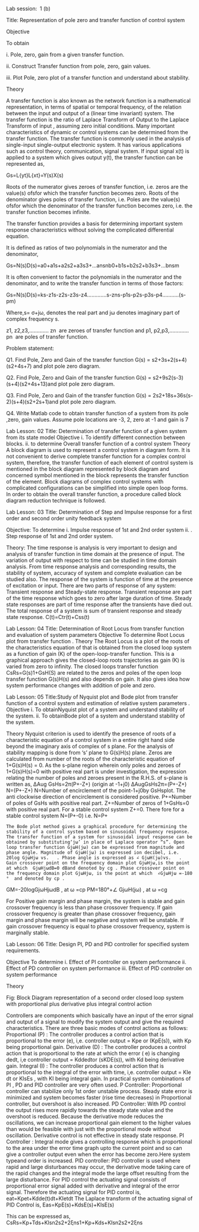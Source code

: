 Lab session:  1 (b)


Title: Representation of pole zero and transfer function of control system


Objective

To obtain

i. Pole, zero, gain from a given transfer function.

ii. Construct Transfer function from pole, zero, gain values.

iii. Plot Pole, zero plot of a transfer function and understand about stability.


Theory

A transfer function is also known as the network function is a mathematical representation, in terms of spatial or temporal frequency, of the relation between the input and output of a (linear time invariant) system. The transfer function is the ratio of Laplace Transform of Output to the Laplace Transform of input , assuming zero initial conditions. Many important characteristics of dynamic or control systems can be determined from the transfer function. The transfer function is commonly used in the analysis of single-input single-output electronic system. It has various applications such as control theory, communication, signal system. If input signal x(t) is applied to a system which gives output y(t), the transfer function can be represented as,

Gs=L{yt}L{xt}=Y(s)X(s)

Roots of the numerator gives zeroes of transfer function, i.e. zeros are the value(s) ofsfor which the transfer function becomes zero. Roots of the denominator gives poles of transfer function, i.e. Poles are the value(s) ofsfor which the denominator of the transfer function becomes zero, i.e. the transfer function becomes infinite. 

The transfer function provides a basis for determining important system response characteristics without solving the complicated differential equation. 

It is defined as ratios of two polynomials in the numerator and the denominator, 

Gs=N(s)D(s)=a0+a1s+a2s2+a3s3+…ansnb0+b1s+b2s2+b3s3+…bnsm

It is often convenient to factor the polynomials in the numerator and the denominator, and to write the transfer function in terms of those factors:

Gs=N(s)D(s)=ks-z1s-z2s-z3s-z4………….s-zns-p1s-p2s-p3s-p4………..(s-pm)

Where,s= σ+jω, denotes the real part and jω denotes imaginary part of complex frequency s.

z1, z2,z3,…………. zn  are zeroes of transfer function and p1, p2,p3,…………. pn  are poles of transfer function.



Problem statement:

Q1. Find Pole, Zero and Gain of the transfer function G(s) = s2+3s+2(s+4)(s2+4s+7) and plot pole zero diagram.


Q2. Find Pole, Zero and Gain of the transfer function G(s) = s2+9s2(s-3)(s+4)(s2+4s+13)and plot pole zero diagram.


Q3. Find Pole, Zero and Gain of the transfer function G(s) = 2s2+18s+36s(s-2)(s+4)(s2+2s+1)and plot pole zero diagram.


Q4. Write Matlab code to obtain transfer function of a system from its pole ,zero, gain values. Assume pole locations are -3, 2, zero at -1 and gain is 7



Lab Lesson: 02
Title: Determination of transfer function of a given system from its state model 
Objective
i. To identify different connection between blocks.
ii. to determine Overall transfer function of a control system
Theory
A block diagram is used to represent a control system in diagram form. It is not convenient to derive complete transfer function for a complex control system, therefore, the transfer function of each element of control system is mentioned in the block diagram represented by block diagram and concerned symbol mentioned in the block represents the transfer function of the element. Block diagrams of complex control systems with complicated configurations can be simplified into simple open loop forms. In order to obtain the overall transfer function, a procedure called block diagram reduction technique is followed.


Lab Lesson: 03
Title: Determination of Step and Impulse response for a first order and second order unity feedback system

Objective:
To determine 
i. Impulse response of 1st  and 2nd order system
ii. . Step response of 1st  and 2nd order system.

Theory:
The time response is analysis is very important to design and analysis of transfer function in time domain at the presence of input. The variation of output with respect to time can be studied in time domain analysis. From time response analysis and corresponding results, the stability of system, accuracy of system and complete evaluation can be studied also. The response of the system is function of time at the presence of excitation or input. There are two parts of response of any system: Transient response and Steady-state response. Transient response are  part of the time response which goes to zero after large duration of time. Steady state responses are part of time response after the transients have died out. The total response of a system is sum of transient response and steady state response. C(t)=Ctr(t)+Css(t)

Lab Lesson: 04
Title: Determination of Root Locus from transfer function and evaluation of system parameters
Objective
To determine Root Locus plot from transfer function .
Theory
The Root Locus is a plot of the roots of the characteristics equation of that is obtained from the closed loop system as a function of gain (K) of the open-loop-transfer function. This is a graphical approach gives the closed-loop roots trajectories as gain (K) is varied from zero to infinity. The closed loops transfer function  CsRs=G(s)1+GsH(S)  are related to the zeros and poles of the open loop transfer function G(s)H(s) and also depends on gain. It also gives idea how system performance changes with addition of pole and zero.

Lab Lesson: 05
Title:Study of Nyquist plot and Bode plot from transfer function of a control system and estimation of relative system parameters .
Objective
i. To obtainNyquist plot of a system and understand stability of the system.
ii. To obtainBode plot of a system and understand stability of the system.

Theory
Nyquist criterion is used to identify the presence of roots of a characteristic equation of a control system in a entire right hand side beyond the imaginary axis of complex of s plane. For the analysis of stability mapping is done from ‘s’ plane to G(s)H(s) plane. Zeros are calculated from number of the roots of the characteristic equation of 1+G(s)H(s) = 0. As the s-plane region wherein only poles and zeroes of 1+G(s)H(s)=0 with positive real part is under investigation, the expression relating the number of poles and zeroes present in the R.H.S. of s-plane is written as,
∆Aug GsHs=2π(P+-Z+)
(origin at -1+j0)
∆AugGsHs2π=(P+-Z+)
N=(P+-Z+)
N=Number of encirclement of the point-1+j0by GsHsplot. The anti clockwise direction of encirclement is considered positive. 
P+=Number of poles of  GsHs  with positive real part.
Z+=Number of zeros of  1+GsHs=0  with positive real part.
For a stable control system Z+=0. There fore for a stable control system
N=(P+-0)
i.e.  N=P+


    The Bode plot method gives a graphical procedure for determining the stability of a control system based on sinusoidal frequency response. The transfer function of a system for sinusoidal input response can be obtained by substituting‘jω’ in place of Laplace operator “s”. Open loop transfer function GjωH(jω) can be expressed from magnitude and phase angle. Magnitude of GjωH(jω) is expressed ion decibel, i.e. 20log GjωHjω vs.   . Phase angle is expressed as ∠ GjωH(jω)vs.   . Gain crossover point on the frequency domain plot GjωHjω,is the point at which  GjωHjωdB=0 dBand denoted by cg . Phase crossover point on the frequency domain plot GjωHjω, is the point at which  ∠GjωHjω =-180 °  and denoted by cp . 
GM=-20logGjωHjωdB     , at  ω =cp
PM=180°+∠ GjωH(jω)     , at  ω =cg

For Positive gain margin and phase margin, the system is stable and gain crossover frequency is less than phase crossover frequency. If gain crossover frequency is greater than phase crossover frequency, gain margin and phase margin will be negative and system will be unstable. If gain crossover frequency is equal to phase crossover frequency, system is marginally stable. 

Lab Lesson: 06
Title: Design PI, PD and PID controller for specified system requirements.

Objective
To determine
i. Effect of PI controller on system performance 
ii. Effect of PD controller on system performance
iii. Effect of PID controller on system performance

Theory




Fig: Block Diagram representation of a second order closed loop system with proportional plus derivative plus integral control action


Controllers are components which basically have an input of the error signal and output of a signal to modify the system output and give the required characteristics.
There are three basic modes of control actions as follows:
Proportional (P) : The controller produces a control action that is proportional to the error (e), i,e. controller output = Kpe or (KpE(s)), with Kp being proportional gain.
Derivative (D) : The controller produces a control action that is proportional to the rate at which the error ( e) is changing dedt, i,e controller output = Kddedtor (sKDE(s)), with Kd being derivative gain.
Integral (I) : The controller produces a control action that is proportional to the integral of the error with time, i,e. controller output = KIe dt  or KIsEs , with KI being integral gain.
In practical system combinations of  PI , PD and PID controller are very often used. 
P Controller: Proportional controller can stabilize only 1st order unstable process. Steady state error is minimized and system becomes faster (rise time decreases) in Proportional controller, but overshoot is also increased.
PD Controller: With PD control the output rises more rapidly towards the steady state value and the overshoot is reduced. Because the derivative mode reduces the oscillations, we can increase proportional gain element to the higher values than would be feasible with just with the proportional mode without oscillation. Derivative control is not effective in steady state response.
PI Controller : Integral mode  gives a controlling response which is proportional to the area under the error time graph upto the current point and so can give a controller output even when the error has become zero.Here system typeand order is increased.
PID controller: PID controller is used where rapid and large disturbances may occur, the derivative mode taking care of the rapid changes and the integral mode the large offset resulting from the large disturbance.
For PID control the actuating signal consists of proportional error signal added with derivative and integral of the error signal. Therefore the actuating signal for PID control is,
eat=Kpet+Kdde(t)dt+KIetdt
The Laplace transform of the actuating signal of PID Control is,
Eas=KpE(s)+KdsE(s)+KIsE(s)

This can be expressed as,
CsRs=Kp+Tds+KIsn2s2+2ξns1+Kp+Kds+KIsn2s2+2ξns




